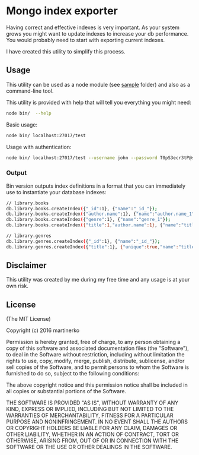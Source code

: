 # Mongo index exporter
Having correct and effective indexes is very important. As your system grows you might want to update indexes to increase your db performance.
You would probably need to start with exporting current indexes.

I have created this utility to simplify this process.

## Usage
This utility can be used as a node module (see [sample](https://github.com/martinerko/mongo-index-exporter/tree/master/samples) folder) and also as a command-line tool.

This utility is provided with help that will tell you everything you might need:

```sh
node bin/  --help
```

Basic usage:

```sh
node bin/ localhost:27017/test
```

Usage with authentication:

```sh
node bin/ localhost:27017/test --username john --password T0pS3ecr3tP@ssw0rd
```

### Output
Bin version outputs index definitions in a format that you can immediately use to instantiate your database indexes:

```sh
// library.books
db.library.books.createIndex({"_id":1}, {"name":"_id_"});
db.library.books.createIndex({"author.name":1}, {"name":"author.name_1"});
db.library.books.createIndex({"genre":1}, {"name":"genre_1"});
db.library.books.createIndex({"title":1,"author.name":1}, {"name":"title_1_author.name_1"});

// library.genres
db.library.genres.createIndex({"_id":1}, {"name":"_id_"});
db.library.genres.createIndex({"title":1}, {"unique":true,"name":"title_1"});
```

## Disclaimer
This utility was created by me during my free time and any usage is at your own risk.

## License
(The MIT License)

Copyright (c) 2016 martinerko

Permission is hereby granted, free of charge, to any person obtaining a copy of this software and associated documentation files (the "Software"), to deal in the Software without restriction, including without limitation the rights to use, copy, modify, merge, publish, distribute, sublicense, and/or sell copies of the Software, and to permit persons to whom the Software is furnished to do so, subject to the following conditions:

The above copyright notice and this permission notice shall be included in all copies or substantial portions of the Software.

THE SOFTWARE IS PROVIDED "AS IS", WITHOUT WARRANTY OF ANY KIND, EXPRESS OR IMPLIED, INCLUDING BUT NOT LIMITED TO THE WARRANTIES OF MERCHANTABILITY, FITNESS FOR A PARTICULAR PURPOSE AND NONINFRINGEMENT. IN NO EVENT SHALL THE AUTHORS OR COPYRIGHT HOLDERS BE LIABLE FOR ANY CLAIM, DAMAGES OR OTHER LIABILITY, WHETHER IN AN ACTION OF CONTRACT, TORT OR OTHERWISE, ARISING FROM, OUT OF OR IN CONNECTION WITH THE SOFTWARE OR THE USE OR OTHER DEALINGS IN THE SOFTWARE.
